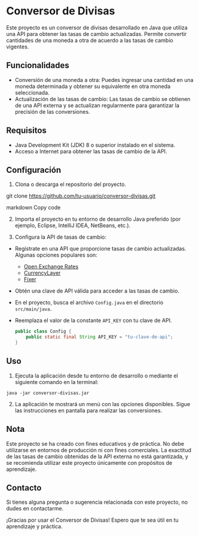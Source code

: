 # Conversor de Divisas

Este proyecto es un conversor de divisas desarrollado en Java que utiliza una API para obtener las tasas de cambio actualizadas. Permite convertir cantidades de una moneda a otra de acuerdo a las tasas de cambio vigentes.

## Funcionalidades

- Conversión de una moneda a otra: Puedes ingresar una cantidad en una moneda determinada y obtener su equivalente en otra moneda seleccionada.
- Actualización de las tasas de cambio: Las tasas de cambio se obtienen de una API externa y se actualizan regularmente para garantizar la precisión de las conversiones.

## Requisitos

- Java Development Kit (JDK) 8 o superior instalado en el sistema.
- Acceso a Internet para obtener las tasas de cambio de la API.

## Configuración

1. Clona o descarga el repositorio del proyecto.

git clone https://github.com/tu-usuario/conversor-divisas.git

markdown
Copy code

2. Importa el proyecto en tu entorno de desarrollo Java preferido (por ejemplo, Eclipse, IntelliJ IDEA, NetBeans, etc.).

3. Configura la API de tasas de cambio:

- Regístrate en una API que proporcione tasas de cambio actualizadas. Algunas opciones populares son:
  - [Open Exchange Rates](https://openexchangerates.org/)
  - [CurrencyLayer](https://currencylayer.com/)
  - [Fixer](https://fixer.io/)
- Obtén una clave de API válida para acceder a las tasas de cambio.
- En el proyecto, busca el archivo `Config.java` en el directorio `src/main/java`.
- Reemplaza el valor de la constante `API_KEY` con tu clave de API.

  ```java
  public class Config {
      public static final String API_KEY = "tu-clave-de-api";
  }
  ```

## Uso

1. Ejecuta la aplicación desde tu entorno de desarrollo o mediante el siguiente comando en la terminal:

```java -jar conversor-divisas.jar```

2. La aplicación te mostrará un menú con las opciones disponibles. Sigue las instrucciones en pantalla para realizar las conversiones.

## Nota

Este proyecto se ha creado con fines educativos y de práctica. No debe utilizarse en entornos de producción ni con fines comerciales. La exactitud de las tasas de cambio obtenidas de la API externa no está garantizada, y se recomienda utilizar este proyecto únicamente con propósitos de aprendizaje.

## Contacto

Si tienes alguna pregunta o sugerencia relacionada con este proyecto, no dudes en contactarme.

¡Gracias por usar el Conversor de Divisas! Espero que te sea útil en tu aprendizaje y práctica.
